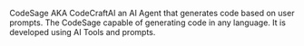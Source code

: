 CodeSage AKA CodeCraftAI an AI Agent that generates code based on user prompts.
The CodeSage capable of generating code in any language.
It is developed using AI Tools and prompts.

